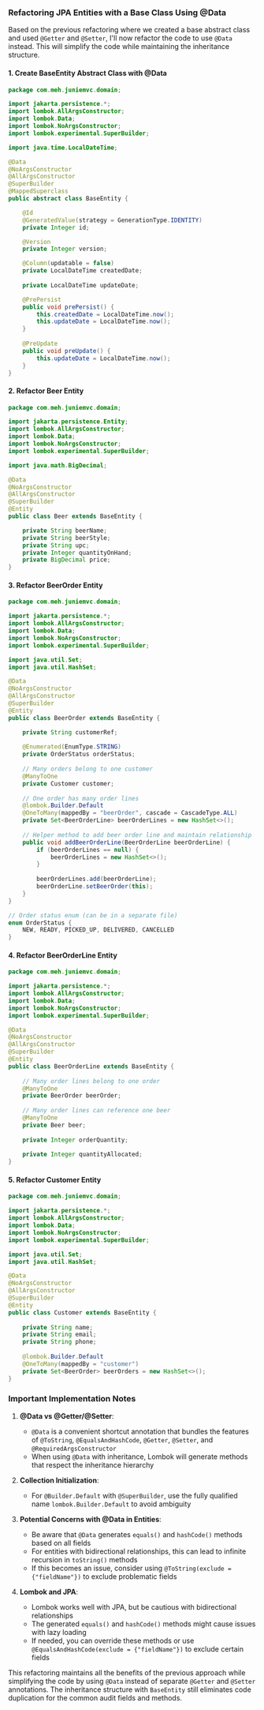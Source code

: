 ### Refactoring JPA Entities with a Base Class Using @Data

Based on the previous refactoring where we created a base abstract class and used `@Getter` and `@Setter`, I'll now refactor the code to use `@Data` instead. This will simplify the code while maintaining the inheritance structure.

#### 1. Create BaseEntity Abstract Class with @Data

```java
package com.meh.juniemvc.domain;

import jakarta.persistence.*;
import lombok.AllArgsConstructor;
import lombok.Data;
import lombok.NoArgsConstructor;
import lombok.experimental.SuperBuilder;

import java.time.LocalDateTime;

@Data
@NoArgsConstructor
@AllArgsConstructor
@SuperBuilder
@MappedSuperclass
public abstract class BaseEntity {

    @Id
    @GeneratedValue(strategy = GenerationType.IDENTITY)
    private Integer id;

    @Version
    private Integer version;

    @Column(updatable = false)
    private LocalDateTime createdDate;
    
    private LocalDateTime updateDate;

    @PrePersist
    public void prePersist() {
        this.createdDate = LocalDateTime.now();
        this.updateDate = LocalDateTime.now();
    }
    
    @PreUpdate
    public void preUpdate() {
        this.updateDate = LocalDateTime.now();
    }
}
```

#### 2. Refactor Beer Entity

```java
package com.meh.juniemvc.domain;

import jakarta.persistence.Entity;
import lombok.AllArgsConstructor;
import lombok.Data;
import lombok.NoArgsConstructor;
import lombok.experimental.SuperBuilder;

import java.math.BigDecimal;

@Data
@NoArgsConstructor
@AllArgsConstructor
@SuperBuilder
@Entity
public class Beer extends BaseEntity {

    private String beerName;
    private String beerStyle;
    private String upc;
    private Integer quantityOnHand;
    private BigDecimal price;
}
```

#### 3. Refactor BeerOrder Entity

```java
package com.meh.juniemvc.domain;

import jakarta.persistence.*;
import lombok.AllArgsConstructor;
import lombok.Data;
import lombok.NoArgsConstructor;
import lombok.experimental.SuperBuilder;

import java.util.Set;
import java.util.HashSet;

@Data
@NoArgsConstructor
@AllArgsConstructor
@SuperBuilder
@Entity
public class BeerOrder extends BaseEntity {

    private String customerRef;
    
    @Enumerated(EnumType.STRING)
    private OrderStatus orderStatus;
    
    // Many orders belong to one customer
    @ManyToOne
    private Customer customer;
    
    // One order has many order lines
    @lombok.Builder.Default
    @OneToMany(mappedBy = "beerOrder", cascade = CascadeType.ALL)
    private Set<BeerOrderLine> beerOrderLines = new HashSet<>();
    
    // Helper method to add beer order line and maintain relationship
    public void addBeerOrderLine(BeerOrderLine beerOrderLine) {
        if (beerOrderLines == null) {
            beerOrderLines = new HashSet<>();
        }
        
        beerOrderLines.add(beerOrderLine);
        beerOrderLine.setBeerOrder(this);
    }
}

// Order status enum (can be in a separate file)
enum OrderStatus {
    NEW, READY, PICKED_UP, DELIVERED, CANCELLED
}
```

#### 4. Refactor BeerOrderLine Entity

```java
package com.meh.juniemvc.domain;

import jakarta.persistence.*;
import lombok.AllArgsConstructor;
import lombok.Data;
import lombok.NoArgsConstructor;
import lombok.experimental.SuperBuilder;

@Data
@NoArgsConstructor
@AllArgsConstructor
@SuperBuilder
@Entity
public class BeerOrderLine extends BaseEntity {
    
    // Many order lines belong to one order
    @ManyToOne
    private BeerOrder beerOrder;
    
    // Many order lines can reference one beer
    @ManyToOne
    private Beer beer;
    
    private Integer orderQuantity;
    
    private Integer quantityAllocated;
}
```

#### 5. Refactor Customer Entity

```java
package com.meh.juniemvc.domain;

import jakarta.persistence.*;
import lombok.AllArgsConstructor;
import lombok.Data;
import lombok.NoArgsConstructor;
import lombok.experimental.SuperBuilder;

import java.util.Set;
import java.util.HashSet;

@Data
@NoArgsConstructor
@AllArgsConstructor
@SuperBuilder
@Entity
public class Customer extends BaseEntity {
    
    private String name;
    private String email;
    private String phone;
    
    @lombok.Builder.Default
    @OneToMany(mappedBy = "customer")
    private Set<BeerOrder> beerOrders = new HashSet<>();
}
```

### Important Implementation Notes

1. **@Data vs @Getter/@Setter**:
    - `@Data` is a convenient shortcut annotation that bundles the features of `@ToString`, `@EqualsAndHashCode`, `@Getter`, `@Setter`, and `@RequiredArgsConstructor`
    - When using `@Data` with inheritance, Lombok will generate methods that respect the inheritance hierarchy

2. **Collection Initialization**:
    - For `@Builder.Default` with `@SuperBuilder`, use the fully qualified name `lombok.Builder.Default` to avoid ambiguity

3. **Potential Concerns with @Data in Entities**:
    - Be aware that `@Data` generates `equals()` and `hashCode()` methods based on all fields
    - For entities with bidirectional relationships, this can lead to infinite recursion in `toString()` methods
    - If this becomes an issue, consider using `@ToString(exclude = {"fieldName"})` to exclude problematic fields

4. **Lombok and JPA**:
    - Lombok works well with JPA, but be cautious with bidirectional relationships
    - The generated `equals()` and `hashCode()` methods might cause issues with lazy loading
    - If needed, you can override these methods or use `@EqualsAndHashCode(exclude = {"fieldName"})` to exclude certain fields

This refactoring maintains all the benefits of the previous approach while simplifying the code by using `@Data` instead of separate `@Getter` and `@Setter` annotations. The inheritance structure with `BaseEntity` still eliminates code duplication for the common audit fields and methods.